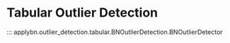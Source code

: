 # Tabular Outlier Detection

::: applybn.outlier_detection.tabular.BNOutlierDetection.BNOutlierDetector
